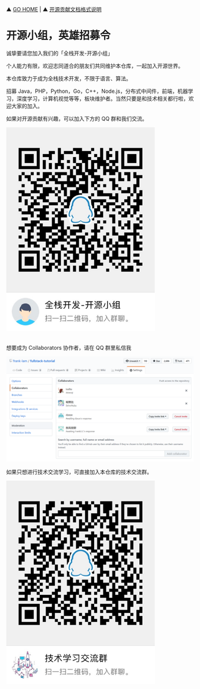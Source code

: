 ▲ [GO HOME](https://github.com/frank-lam/2019_campus_apply)   |  ▲ [开源贡献文档格式说明](https://github.com/frank-lam/fullstack-tutorial/wiki)

# 开源小组，英雄招募令

诚挚要请您加入我们的「全栈开发-开源小组」

个人能力有限，欢迎志同道合的朋友们共同维护本仓库，一起加入开源世界。

本仓库致力于成为全栈技术开发，不限于语言、算法。

招募 Java，PHP，Python，Go，C++，Node.js，分布式中间件，前端，机器学习，深度学习，计算机视觉等等，板块维护者。当然只要是和技术相关都行啦，欢迎大家的加入。



如果对开源贡献有兴趣，可以加入下方的 QQ 群和我们交流。

<div align="left"> <img src="assets/1541754016518.png" width="400px"/></div><br/>

想要成为 Collaborators 协作者，请在 QQ 群里私信我

![1543564983070](assets/1543564983070.png)





如果只想进行技术交流学习，可直接加入本仓库的技术交流群。

<div align="left"> <img src="assets/1541989798280.png" width="400px"/></div><br/>

